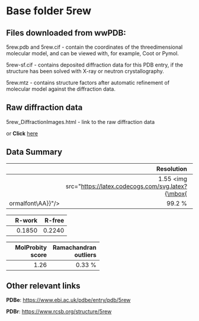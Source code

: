 # Base folder 5rew

## Files downloaded from wwPDB:

5rew.pdb and 5rew.cif - contain the coordinates of the threedimensional molecular model, and can be viewed with, for example, Coot or Pymol.

5rew-sf.cif - contains deposited diffraction data for this PDB entry, if the structure has been solved with X-ray or neutron crystallography.

5rew.mtz - contains structure factors after automatic refinement of molecular model against the diffraction data.

## Raw diffraction data

5rew_DiffractionImages.html - link to the raw diffraction data 

or **Click** [here](https://zenodo.org/record/3731006) 

## Data Summary
|   | Resolution | Completeness| I/sigma |
|---|-------------:|----------------:|--------------:|
|   |1.55 <img src="https://latex.codecogs.com/svg.latex?{\mbox{
ormalfont\AA}}"/>|99.2  %|<img width=50/>5.600|

|   | **R-work**| **R-free**   
|---|-------------:|----------------:|           
||0.1850|0.2240|

|   |**MolProbity<br>score**| **Ramachandran<br>outliers** 
|---|-------------:|----------------:|
||1.26|0.33 %|

## Other relevant links 
**PDBe**:  https://www.ebi.ac.uk/pdbe/entry/pdb/5rew
 
**PDBr**: https://www.rcsb.org/structure/5rew 

